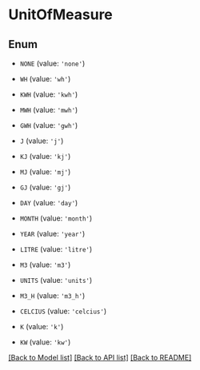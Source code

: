 # UnitOfMeasure


## Enum

* `NONE` (value: `'none'`)

* `WH` (value: `'wh'`)

* `KWH` (value: `'kwh'`)

* `MWH` (value: `'mwh'`)

* `GWH` (value: `'gwh'`)

* `J` (value: `'j'`)

* `KJ` (value: `'kj'`)

* `MJ` (value: `'mj'`)

* `GJ` (value: `'gj'`)

* `DAY` (value: `'day'`)

* `MONTH` (value: `'month'`)

* `YEAR` (value: `'year'`)

* `LITRE` (value: `'litre'`)

* `M3` (value: `'m3'`)

* `UNITS` (value: `'units'`)

* `M3_H` (value: `'m3_h'`)

* `CELCIUS` (value: `'celcius'`)

* `K` (value: `'k'`)

* `KW` (value: `'kw'`)

[[Back to Model list]](../README.md#documentation-for-models) [[Back to API list]](../README.md#documentation-for-api-endpoints) [[Back to README]](../README.md)


